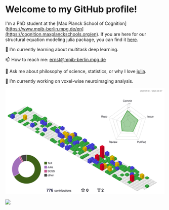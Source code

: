 # Welcome to my GitHub profile!
I'm a PhD student at the [Max Planck School of Cognition](https://www.mpib-berlin.mpg.de/en](https://cognition.maxplanckschools.org/en).
If you are here for our structural equation modeling julia package, you can find it [here](https://github.com/StructuralEquationModels/StructuralEquationModels.jl).

🌱 I’m currently learning about multitask deep learning.

📫 How to reach me: ernst@mpib-berlin.mpg.de

💬 Ask me about philosophy of science, statistics, or why I love [julia](https://julialang.org/).

🔭 I’m currently working on voxel-wise neuroimaging analysis.

![](profile-3d-contrib/profile-gitblock.svg)

![](https://maximilian-stefan-ernst.github.io/Maximilian-Stefan-Ernst/github-contribution-grid-snake.svg)

